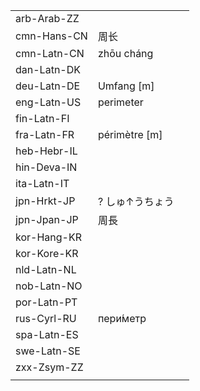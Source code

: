 | | | |
|-|-|-|
| arb-Arab-ZZ |  |  |
| cmn-Hans-CN | 周长 |  |
| cmn-Latn-CN | zhōu cháng |  |
| dan-Latn-DK |  |  |
| deu-Latn-DE | Umfang [m] |  |
| eng-Latn-US | perimeter |  |
| fin-Latn-FI |  |  |
| fra-Latn-FR | périmètre [m] |  |
| heb-Hebr-IL |  |  |
| hin-Deva-IN |  |  |
| ita-Latn-IT |  |  |
| jpn-Hrkt-JP | ? しゅ↑うちょう |  |
| jpn-Jpan-JP | 周長 |  |
| kor-Hang-KR |  |  |
| kor-Kore-KR |  |  |
| nld-Latn-NL |  |  |
| nob-Latn-NO |  |  |
| por-Latn-PT |  |  |
| rus-Cyrl-RU | пери́метр |  |
| spa-Latn-ES |  |  |
| swe-Latn-SE |  |  |
| zxx-Zsym-ZZ |  |  |
|  |  |  |
